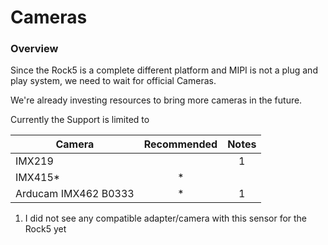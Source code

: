 # Cameras

### Overview

Since the Rock5 is a complete different platform and MIPI is not a plug and play system, we need to wait for official Cameras.

We're already investing resources to bring more cameras in the future.

Currently the Support is limited to 

| Camera                                |  Recommended  |  Notes  |
| ------------------------------------- | :-----------: | :-----: |
| IMX219                                |               |  1      |
| IMX415*                               |       *       |         |
| Arducam IMX462 B0333                  |       *       |  1       |


1. I did not see any compatible adapter/camera with this sensor for the Rock5 yet
